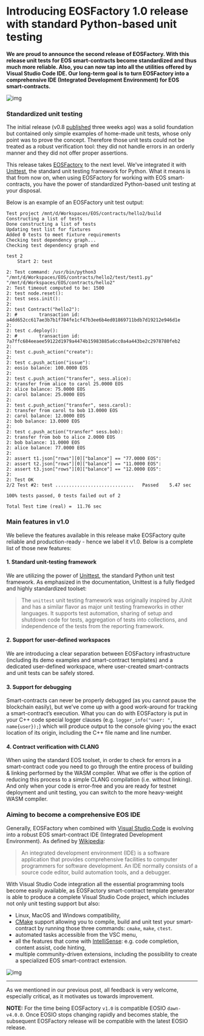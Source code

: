 # Introducing EOSFactory 1.0 release with standard Python-based unit testing

**We are proud to announce the second release of EOSFactory. With this release unit tests for EOS smart-contracts become standardized and thus much more reliable. Also, you can now tap into all the utilities offered by Visual Studio Code IDE. Our long-term goal is to turn EOSFactory into a comprehensive IDE (Integrated Development Environment) for EOS smart-contracts.**

![img](https://cdn.steemitimages.com/DQmR21xQNJ4CbS1DoJEAutvYFWU9mD11PAYkCQZpLnHXLdY/EOSFactory%20logo.png)

### Standardized unit testing

The initial release (v0.8 [published](https://steemit.com/eos/@tokenika/introducing-eosfactory-an-eos-smart-contract-development-and-testing-framework) three weeks ago) was a solid foundation but contained only simple examples of home-made unit tests, whose only point was to prove the concept. Therefore those unit tests could not be treated as a robust verification tool: they did not handle errors in an orderly manner and they did not offer proper assertions.

This release takes [EOSFactory](https://github.com/tokenika/eosfactory) to the next level. We've integrated it with [Unittest](https://docs.python.org/2/library/unittest.html), the standard unit testing framework for Python. What it means is that from now on, when using EOSFactory for working with EOS smart-contracts, you have the power of standardized Python-based unit testing at your disposal.

Below is an example of an EOSFactory unit test output:

```
Test project /mnt/d/Workspaces/EOS/contracts/hello2/build
Constructing a list of tests
Done constructing a list of tests
Updating test list for fixtures
Added 0 tests to meet fixture requirements
Checking test dependency graph...
Checking test dependency graph end

test 2
    Start 2: test

2: Test command: /usr/bin/python3 "/mnt/d/Workspaces/EOS/contracts/hello2/test/test1.py" "/mnt/d/Workspaces/EOS/contracts/hello2"
2: Test timeout computed to be: 1500
2: test node.reset():
2: test sess.init():
2:
2: test Contract("hello2"):
2: #        transaction id: a4dd652cc617ae3b7b1f784fe1cf47b3ee6b4ed01869711bdb7d19212e946d1e
2:
2: test c.deploy():
2: #        transaction id: 7a7ffc684eeaee59122d1979a4474b15983885a6cc0a4a443be2c2978780feb2
2:
2: test c.push_action("create"):
2:
2: test c.push_action("issue"):
2: eosio balance: 100.0000 EOS
2:
2: test c.push_action("transfer", sess.alice):
2: transfer from alice to carol 25.0000 EOS
2: alice balance: 75.0000 EOS
2: carol balance: 25.0000 EOS
2:
2: test c.push_action("transfer", sess.carol):
2: transfer from carol to bob 13.0000 EOS
2: carol balance: 12.0000 EOS
2: bob balance: 13.0000 EOS
2:
2: test c.push_action("transfer" sess.bob):
2: transfer from bob to alice 2.0000 EOS
2: bob balance: 11.0000 EOS
2: alice balance: 77.0000 EOS
2:
2: assert t1.json["rows"][0]["balance"] == "77.0000 EOS":
2: assert t2.json["rows"][0]["balance"] == "11.0000 EOS":
2: assert t3.json["rows"][0]["balance"] == "12.0000 EOS":
2:
2: Test OK
2/2 Test #2: test .............................   Passed    5.47 sec

100% tests passed, 0 tests failed out of 2

Total Test time (real) =  11.76 sec
```

### Main features in v1.0

We believe the features available in this release make EOSFactory quite reliable and production-ready - hence we label it v1.0.  Below is a complete list of those new features:

#### 1. Standard unit-testing framework

We are utilizing the power of [Unittest](https://docs.python.org/3/library/unittest.html), the standard Python unit test framework. As emphasized in the documentation, Unittest is a fully fledged and highly standardized toolset:

> The `unittest` unit testing framework was originally inspired by JUnit and has a similar flavor as major unit testing frameworks in other languages. It supports test automation, sharing of setup and shutdown code for tests, aggregation of tests into collections, and independence of the tests from the reporting framework. 

#### 2. Support for user-defined workspaces

We are introducing a clear separation between EOSFactory infrastructure (including its demo examples and smart-contract templates) and a dedicated user-defined workspace, where user-created smart-contracts and unit tests can be safely stored.

#### 3. Support for debugging

Smart-contracts can never be properly debugged (as you cannot pause the blockchain easily), but we've come up with a good work-around for tracking a smart-contract’s execution. What you can do with EOSFactory is put in your C++ code special logger clauses (e.g. `logger_info("user: ", name{user});`) which will produce output to the console giving you the exact location of its origin, including the C++ file name and line number.

#### 4. Contract verification with CLANG

When using the standard EOS toolset, in order to check for errors in a smart-contract code you need to go through the entire process of building & linking performed by the WASM compiler. What we offer is the option of reducing this process to a simple CLANG compilation (i.e. without linking). And only when your code is error-free and you are ready for testnet deployment and unit testing, you can switch to the more heavy-weight WASM compiler.

### Aiming to become a comprehensive EOS IDE

Generally, EOSFactory when combined with [Visual Studio Code](https://code.visualstudio.com/) is evolving into a robust EOS smart-contract IDE (Integrated Development Environment). As defined by [Wikipedia](https://mail.google.com/mail/u/0/#https://en.wikipedia.org/wiki/Integrated_development_environment):

> An integrated development environment (IDE) is a software application that provides comprehensive facilities to computer programmers for software development. An IDE normally consists of a source code editor, build automation tools, and a debugger.

With Visual Studio Code integration all the essential programming tools become easily available, as EOSFactory smart-contract template generator is able to produce a complete Visual Studio Code project, which includes not only unit testing support but also:

- Linux, MacOS and Windows compatibility,
- [CMake](https://cmake.org/) support allowing you to compile, build and unit test your smart-contract by running those three commands: `cmake`, `make`, `ctest`.
- automated tasks accessible from the VSC menu,
- all the features that come with [IntelliSense](https://msdn.microsoft.com/en-us/library/hcw1s69b.aspx): e.g. code completion, content assist, code hinting,
- multiple community-driven extensions, including the possibility to create a specialized EOS smart-contract extension.

![img](https://cdn.steemitimages.com/DQmcYyhEcoz4Az2vEf7vA1AJYgTNzhvKewsKPqd7hqbphyo/peek.png)

------

As we mentioned in our previous post, all feedback is very welcome, especially critical, as it motivates us towards improvement.

**NOTE:** For the time being EOSFactory `v1.0` is compatible EOSIO `dawn-v4.0.0`. Once EOSIO stops changing rapidly and becomes stable, the subsequent EOSFactory release will be compatible with the latest EOSIO release.